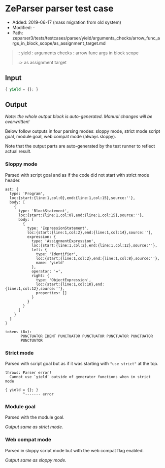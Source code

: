 # ZeParser parser test case

- Added: 2019-06-17 (mass migration from old system)
- Modified: -
- Path: zeparser3/tests/testcases/parser/yield/arguments_checks/arrow_func_args_in_block_scope/as_assignment_target.md

> :: yield : arguments checks : arrow func args in block scope
>
> ::> as assignment target

## Input

`````js
{ yield = {}; }
`````

## Output

_Note: the whole output block is auto-generated. Manual changes will be overwritten!_

Below follow outputs in four parsing modes: sloppy mode, strict mode script goal, module goal, web compat mode (always sloppy).

Note that the output parts are auto-generated by the test runner to reflect actual result.

### Sloppy mode

Parsed with script goal and as if the code did not start with strict mode header.

`````
ast: {
  type: 'Program',
  loc:{start:{line:1,col:0},end:{line:1,col:15},source:''},
  body: [
    {
      type: 'BlockStatement',
      loc:{start:{line:1,col:0},end:{line:1,col:15},source:''},
      body: [
        {
          type: 'ExpressionStatement',
          loc:{start:{line:1,col:2},end:{line:1,col:14},source:''},
          expression: {
            type: 'AssignmentExpression',
            loc:{start:{line:1,col:2},end:{line:1,col:12},source:''},
            left: {
              type: 'Identifier',
              loc:{start:{line:1,col:2},end:{line:1,col:8},source:''},
              name: 'yield'
            },
            operator: '=',
            right: {
              type: 'ObjectExpression',
              loc:{start:{line:1,col:10},end:{line:1,col:12},source:''},
              properties: []
            }
          }
        }
      ]
    }
  ]
}

tokens (8x):
       PUNCTUATOR IDENT PUNCTUATOR PUNCTUATOR PUNCTUATOR PUNCTUATOR
       PUNCTUATOR
`````

### Strict mode

Parsed with script goal but as if it was starting with `"use strict"` at the top.

`````
throws: Parser error!
  Cannot use `yield` outside of generator functions when in strict mode

{ yield = {}; }
        ^------- error
`````


### Module goal

Parsed with the module goal.

_Output same as strict mode._

### Web compat mode

Parsed in sloppy script mode but with the web compat flag enabled.

_Output same as sloppy mode._
